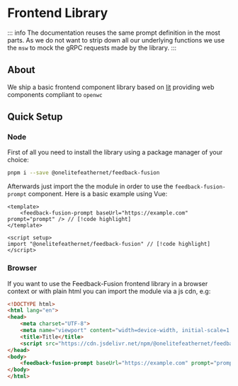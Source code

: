 # Frontend Library

::: info 
The documentation reuses the same prompt definition in the most parts. As we do not want to strip 
down all our underlying functions we use the `msw` to mock the gRPC requests made by the library.
:::

## About

We ship a basic frontend component library based on [lit](https://lit.dev) providing
web components compliant to `openwc`

## Quick Setup

### Node

First of all you need to install the library using a package manager of your choice:

```sh
pnpm i --save @onelitefeathernet/feedback-fusion
```

Afterwards just import the the module in order to use the `feedback-fusion-prompt` component. Here
is a basic example using Vue:

```vue 
<template>
    <feedback-fusion-prompt baseUrl="https://example.com" prompt="prompt" /> // [!code highlight]
</template>

<script setup>
import "@onelitefeathernet/feedback-fusion" // [!code highlight]
</script>
```

### Browser 

If you want to use the Feedback-Fusion frontend library in a browser context or with plain html
you can import the module via a js cdn, e.g: 

```html 
<!DOCTYPE html>
<html lang="en">
<head>
    <meta charset="UTF-8">
    <meta name="viewport" content="width=device-width, initial-scale=1.0">
    <title>Title</title>
    <script src="https://cdn.jsdelivr.net/npm/@onelitefeathernet/feedback-fusion@latest/src/index.js"></script> // [!code highlight]
</head>
<body>
    <feedback-fusion-prompt baseUrl="https://example.com" prompt="prompt" /> // [!code highlight]
</body>
</html>
```
